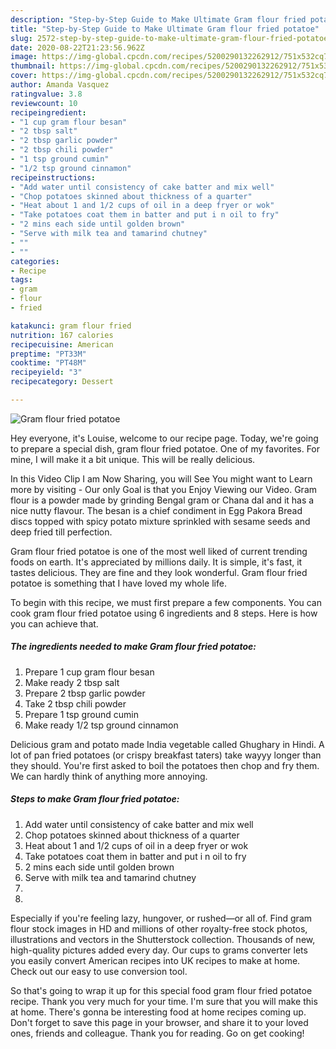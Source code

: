 ```yaml
---
description: "Step-by-Step Guide to Make Ultimate Gram flour fried potatoe"
title: "Step-by-Step Guide to Make Ultimate Gram flour fried potatoe"
slug: 2572-step-by-step-guide-to-make-ultimate-gram-flour-fried-potatoe
date: 2020-08-22T21:23:56.962Z
image: https://img-global.cpcdn.com/recipes/5200290132262912/751x532cq70/gram-flour-fried-potatoe-recipe-main-photo.jpg
thumbnail: https://img-global.cpcdn.com/recipes/5200290132262912/751x532cq70/gram-flour-fried-potatoe-recipe-main-photo.jpg
cover: https://img-global.cpcdn.com/recipes/5200290132262912/751x532cq70/gram-flour-fried-potatoe-recipe-main-photo.jpg
author: Amanda Vasquez
ratingvalue: 3.8
reviewcount: 10
recipeingredient:
- "1 cup gram flour besan"
- "2 tbsp salt"
- "2 tbsp garlic powder"
- "2 tbsp chili powder"
- "1 tsp ground cumin"
- "1/2 tsp ground cinnamon"
recipeinstructions:
- "Add water until consistency of cake batter and mix well"
- "Chop potatoes skinned about thickness of a quarter"
- "Heat about 1 and 1/2 cups of oil in a deep fryer or wok"
- "Take potatoes coat them in batter and put i n oil to fry"
- "2 mins each side until golden brown"
- "Serve with milk tea and tamarind chutney"
- ""
- ""
categories:
- Recipe
tags:
- gram
- flour
- fried

katakunci: gram flour fried 
nutrition: 167 calories
recipecuisine: American
preptime: "PT33M"
cooktime: "PT48M"
recipeyield: "3"
recipecategory: Dessert

---
```



![Gram flour fried potatoe](https://img-global.cpcdn.com/recipes/5200290132262912/751x532cq70/gram-flour-fried-potatoe-recipe-main-photo.jpg)

Hey everyone, it's Louise, welcome to our recipe page. Today, we're going to prepare a special dish, gram flour fried potatoe. One of my favorites. For mine, I will make it a bit unique. This will be really delicious.

In this Video Clip I am Now Sharing, you will See You might want to Learn more by visiting - Our only Goal is that you Enjoy Viewing our Video. Gram flour is a powder made by grinding Bengal gram or Chana dal and it has a nice nutty flavour. The besan is a chief condiment in Egg Pakora Bread discs topped with spicy potato mixture sprinkled with sesame seeds and deep fried till perfection.

Gram flour fried potatoe is one of the most well liked of current trending foods on earth. It's appreciated by millions daily. It is simple, it's fast, it tastes delicious. They are fine and they look wonderful. Gram flour fried potatoe is something that I have loved my whole life.


To begin with this recipe, we must first prepare a few components. You can cook gram flour fried potatoe using 6 ingredients and 8 steps. Here is how you can achieve that.

<!--inarticleads1-->

##### The ingredients needed to make Gram flour fried potatoe:

1. Prepare 1 cup gram flour besan
1. Make ready 2 tbsp salt
1. Prepare 2 tbsp garlic powder
1. Take 2 tbsp chili powder
1. Prepare 1 tsp ground cumin
1. Make ready 1/2 tsp ground cinnamon


Delicious gram and potato made India vegetable called Ghughary in Hindi. A lot of pan fried potatoes (or crispy breakfast taters) take wayyy longer than they should. You&#39;re first asked to boil the potatoes then chop and fry them. We can hardly think of anything more annoying. 

<!--inarticleads2-->

##### Steps to make Gram flour fried potatoe:

1. Add water until consistency of cake batter and mix well
1. Chop potatoes skinned about thickness of a quarter
1. Heat about 1 and 1/2 cups of oil in a deep fryer or wok
1. Take potatoes coat them in batter and put i n oil to fry
1. 2 mins each side until golden brown
1. Serve with milk tea and tamarind chutney
1. 
1. 


Especially if you&#39;re feeling lazy, hungover, or rushed—or all of. Find gram flour stock images in HD and millions of other royalty-free stock photos, illustrations and vectors in the Shutterstock collection. Thousands of new, high-quality pictures added every day. Our cups to grams converter lets you easily convert American recipes into UK recipes to make at home. Check out our easy to use conversion tool. 

So that's going to wrap it up for this special food gram flour fried potatoe recipe. Thank you very much for your time. I'm sure that you will make this at home. There's gonna be interesting food at home recipes coming up. Don't forget to save this page in your browser, and share it to your loved ones, friends and colleague. Thank you for reading. Go on get cooking!
